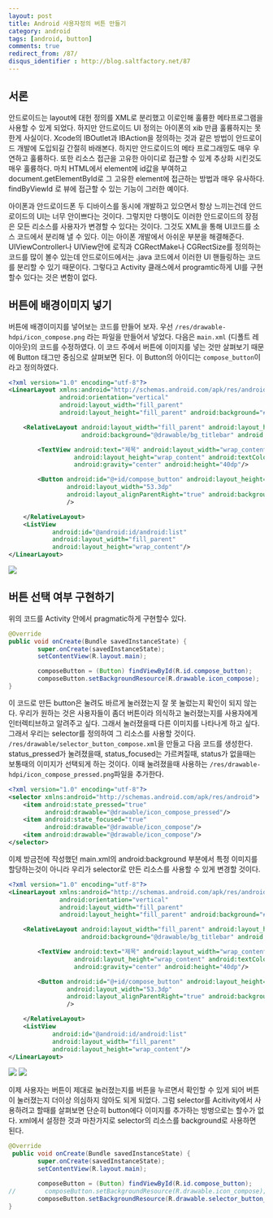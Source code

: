 ```yaml
---
layout: post
title: Android 사용자정의 버튼 만들기
category: android
tags: [android, button]
comments: true
redirect_from: /87/
disqus_identifier : http://blog.saltfactory.net/87
---
```


## 서론

안드로이드는 layout에 대헌 정의를 XML로 분리했고 이로인해 훌륭한 메타프로그램을 사용할 수 있게 되었다. 하지만 안드로이드 UI 정의는 아이폰의 xib 만큼 훌륭하지는 못한게 사실이다. Xcode의 IBOutlet과 IBAction을 정의하는 것과 같은 방법이 안드로이드 개발에 도입되길 간절히 바래본다.
하지만 안드로이드의 메타 프로그래밍도 매우 우연하고 훌륭하다. 또한 리소스 접근을 고유한 아이디로 접근할 수 있게 추상화 시킨것도 매우 훌륭하다. 마치 HTML에서 element에 id값을 부여하고 document.getElementById로 그 고유한 element에 접근하는 방법과 매우 유사하다. findByViewId 로 뷰에 접근할 수 있는 기능이 그러한 예이다.

아이폰과 안드로이드폰  두 디바이스를 동시에 개발하고 있으면서 항상 느끼는건데 안드로이드의 UI는 너무 안이쁘다는 것이다. 그렇지만 다행이도 이러한 안드로이드의 장점은 모든 리소스를 사용자가 변경할 수 있다는 것이다. 그것도 XML을 통해 UI코드를 소스 코드에서 분리해 낼 수 있다. 이는 아이폰 개발에서 아쉬운 부분을 해결해준다. UIViewController나 UIView안에 로직과 CGRectMake나 CGRectSize를 정의하는 코드를 많이 볼수 있는데 안드로이드에서는 .java 코드에서 이러한 UI 핸들링하는 코드를 분리할 수 있기 때문이다. 그렇다고 Activity 클래스에서 programtic하게 UI를 구현할수 있다는 것은 변함이 없다.

<!--more-->

## 버튼에 배경이미지 넣기

버튼에 배경이미지를 넣어보는 코드를 만들어 보자.
우선 `/res/drawable-hdpi/icon_compose.png` 라는 파일을 만들어서 넣었다. 다음은 `main.xml` (디폴트 레이아웃)의 코드를 수정하였다. 이 코드 주에서 버튼에 이미지를 넣는 것만 살펴보기 때문에 Button 태그만 중심으로 살펴보면 된다. 이 Button의 아이디는 `compose_button`이라고 정의하였다.

```xml
<?xml version="1.0" encoding="utf-8"?>
<LinearLayout xmlns:android="http://schemas.android.com/apk/res/android"
              android:orientation="vertical"
              android:layout_width="fill_parent"
              android:layout_height="fill_parent" android:background="#fff">

    <RelativeLayout android:layout_width="fill_parent" android:layout_height="wrap_content"
                    android:background="@drawable/bg_titlebar" android:padding="8dp">

        <TextView android:text="제목" android:layout_width="wrap_content"
                  android:layout_height="wrap_content" android:textColor="#fff" android:textSize="18dp"
                  android:gravity="center" android:height="40dp"/>

        <Button android:id="@+id/compose_button" android:layout_height="40dp"
                android:layout_width="53.3dp"
                android:layout_alignParentRight="true" android:background="@drawable/icon_compose"
                />

    </RelativeLayout>
    <ListView
            android:id="@android:id/android:list"
            android:layout_width="fill_parent"
            android:layout_height="wrap_content"/>
</LinearLayout>
```

![](http://asset.blog.hibrainapps.net/saltfactory/images/650b4c40-553b-49c0-8153-7144b97d047c)

## 버튼 선택 여부 구현하기

위의 코드를 Activity 안에서 pragmatic하게 구현할수 있다.

```java
@Override
public void onCreate(Bundle savedInstanceState) {
        super.onCreate(savedInstanceState);
        setContentView(R.layout.main);

        composeButton = (Button) findViewById(R.id.compose_button);
        composeButton.setBackgroundResource(R.drawable.icon_compose);
}
```

이 코드로 만든 button은 눌려도 바르게 눌러졌는지 잘 못 눌렀는지 확인이 되지 않는다. 우리가 원하는 것은 사용자들이 좀더 버튼이라 의식하고 눌러졌는지를 사용자에게 인터렉티브하고 알려주고 싶다. 그래서 눌러졌을때 다른 이미지를 나타나게 하고 싶다. 그래서 우리는 selector를 정의하여 그 리소스를 사용할 것이다. `/res/drawable/selector_button_compose.xml`을 만들고 다음 코드를 생성한다. status\_pressed가 눌려졌을때, status\_focused는 가르켜질때, status가 없을때는 보통때의 이미지가 선택되게 하는 것이다. 이때 눌려졌을때 사용하는 `/res/drawable-hdpi/icon_compose_pressed.png`파일을 추가한다.

```xml
<?xml version="1.0" encoding="utf-8"?>
<selector xmlns:android="http://schemas.android.com/apk/res/android">
    <item android:state_pressed="true"
          android:drawable="@drawable/icon_compose_pressed"/>
    <item android:state_focused="true"
          android:drawable="@drawable/icon_compose"/>
    <item android:drawable="@drawable/icon_compose"/>
</selector>
```

이제 방금전에 작성했던 main.xml의 android:background 부분에서 특정 이미지를 할당하는것이 아니라 우리가 selector로 만든 리소스를 사용할 수 있게 변경할 것이다.

```xml
<?xml version="1.0" encoding="utf-8"?>
<LinearLayout xmlns:android="http://schemas.android.com/apk/res/android"
              android:orientation="vertical"
              android:layout_width="fill_parent"
              android:layout_height="fill_parent" android:background="#fff">

    <RelativeLayout android:layout_width="fill_parent" android:layout_height="wrap_content"
                    android:background="@drawable/bg_titlebar" android:padding="8dp">

        <TextView android:text="제목" android:layout_width="wrap_content"
                  android:layout_height="wrap_content" android:textColor="#fff" android:textSize="18dp"
                  android:gravity="center" android:height="40dp"/>

        <Button android:id="@+id/compose_button" android:layout_height="40dp"
                android:layout_width="53.3dp"
                android:layout_alignParentRight="true" android:background="@drawable/selector_button_compose"
                />

    </RelativeLayout>
    <ListView
            android:id="@android:id/android:list"
            android:layout_width="fill_parent"
            android:layout_height="wrap_content"/>
</LinearLayout>
```

![](http://asset.blog.hibrainapps.net/saltfactory/images/5af38bef-1fbe-49f9-9b9c-0a5ea31265c6)
![](http://asset.blog.hibrainapps.net/saltfactory/images/001fbd79-6230-4d34-8d0f-facf663673d2)

이제 사용자는 버튼이 제대로 눌러졌는지를 버튼을 누르면서 확인할 수 있게 되어 버튼이 눌러졌는지 더이상 의심하지 않아도 되게 되었다. 그럼 selector를 Acitivity에서 사용하려고 할때를 살펴보면 단순히 button에다 이미지를 추가하는 방벙으로는 할수가 없다. xml에서 설정한 것과 마찬가지로 selector의 리소스를 background로 사용하면 된다.

```java
@Override
 public void onCreate(Bundle savedInstanceState) {
        super.onCreate(savedInstanceState);
        setContentView(R.layout.main);

        composeButton = (Button) findViewById(R.id.compose_button);
//        composeButton.setBackgroundResource(R.drawable.icon_compose);
        composeButton.setBackgroundResource(R.drawable.selector_button_compose);
}
```

